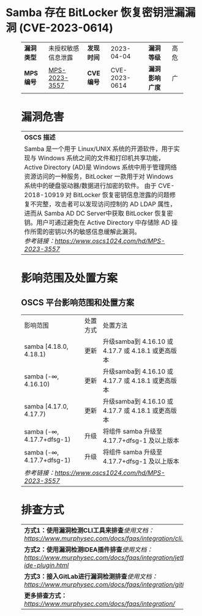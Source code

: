 # Samba 存在 BitLocker 恢复密钥泄漏漏洞 (CVE-2023-0614)
<figure class="wp-block-table">
    <table>
        <tbody>
        <tr>
            <td><strong>漏洞类型</strong></td>
            <td>未授权敏感信息泄露</td>
            <td><strong>发现时间</strong></td>
            <td>2023-04-04</td>
            <td><strong>漏洞等级</strong></td>
            <td>高危</td>
        </tr>
        <tr>
            <td><strong>MPS编号</strong></td>
            <td><a href="https://www.oscs1024.com/hd/MPS-2023-3557">MPS-2023-3557</a></td>
            <td><strong>CVE编号</strong></td>
            <td>CVE-2023-0614</td>
            <td><strong>漏洞影响广度</strong></td>
            <td>广</td>
        </tr>
        </tbody>
    </table>
</figure>


<figure class="wp-block-table">
    <h1 class="wp-block-heading">漏洞危害</h1>
    <table>
        <tbody>
        <tr>
            <td><strong>OSCS 描述</strong></td>
        </tr>
        <tr>
            <td>Samba 是一个用于 Linux/UNIX 系统的开源软件，用于实现与 Windows 系统之间的文件和打印机共享功能，Active Directory (AD)是 Windows 系统中用于管理网络资源访问的一种服务，BitLocker 一款用于对 Windows 系统中的硬盘驱动器/数据进行加密的软件。
由于 CVE-2018-10919 对 BitLocker 恢复密钥信息泄露的问题修复不完整，攻击者可以发现访问控制的 AD LDAP 属性，进而从 Samba AD DC Server中获取 BitLocker 恢复密钥。用户可通过避免在 Active Directory 中存储除 AD 操作所需的密钥以外的敏感信息缓解此漏洞。<br><em>参考链接：<a
                    href="https://www.oscs1024.com/hd/MPS-2023-3557">https://www.oscs1024.com/hd/MPS-2023-3557</a></em>
            </td>
        </tr>
        </tbody>
    </table>
</figure>


<figure class="wp-block-table alignleft">
    <h1 class="wp-block-heading">影响范围及处置方案</h1>
    <h2 class="wp-block-heading"><strong>OSCS</strong> <strong>平台影响范围和处置方案</strong></h2>
    <table>
        <tbody>
        <tr>
            <td>影响范围</td>
            <td>处置方式</td>
            <td>处置方法</td>
        </tr>
        <tr><td rowspan="1">samba [4.18.0, 4.18.1)</td><td>更新</td><td>升级samba到 4.16.10 或 4.17.7 或 4.18.1 或更高版本</td></tr><tr><td rowspan="1">samba (-∞, 4.16.10)</td><td>更新</td><td>升级samba到 4.16.10 或 4.17.7 或 4.18.1 或更高版本</td></tr><tr><td rowspan="1">samba [4.17.0, 4.17.7)</td><td>更新</td><td>升级samba到 4.16.10 或 4.17.7 或 4.18.1 或更高版本</td></tr><tr><td rowspan="1">samba (-∞, 4.17.7+dfsg-1)</td><td>升级</td><td>将组件 samba 升级至 4.17.7+dfsg-1 及以上版本</td></tr><tr><td rowspan="1">samba (-∞, 4.17.7+dfsg-1)</td><td>升级</td><td>将组件 samba 升级至 4.17.7+dfsg-1 及以上版本</td></tr>
        <tr>
            <td colspan="3"><em>参考链接：</em><em><a
                    href="https://www.oscs1024.com/hd/MPS-2023-3557">https://www.oscs1024.com/hd/MPS-2023-3557</a></em></td>
        </tr>
        </tbody>
    </table>
</figure>


<figure class="wp-block-table">
    <h1 class="wp-block-heading">排查方式</h1>
    <table>
        <tbody>
        <tr>
            <td><strong>方式1：使用漏洞检测CLI工具来排查</strong><em>使用文档：<a
                    href="https://www.murphysec.com/docs/faqs/integration/cli.html">https://www.murphysec.com/docs/faqs/integration/cli.html</a></em>
            </td>
        </tr>
        <tr>
            <td><strong>方式2：使用漏洞检测IDEA插件排查</strong><em>使用文档：<a
                    href="https://www.murphysec.com/docs/faqs/integration/jetbrains-ide-plugin.html">https://www.murphysec.com/docs/faqs/integration/jetbrains-ide-plugin.html</a></em>
            </td>
        </tr>
        <tr>
            <td><strong>方式3：接入GitLab进行漏洞检测排查</strong><em>使用文档：<a
                    href="https://www.murphysec.com/docs/faqs/integration/gitlab.html">https://www.murphysec.com/docs/faqs/integration/gitlab.html</a></em>
            </td>
        </tr>
        <tr>
            <td><strong>更多排查方式：</strong><em><a
                    href="https://www.murphysec.com/docs/faqs/integration/">https://www.murphysec.com/docs/faqs/integration/</a></em>
            </td>
        </tr>
        </tbody>
    </table>
</figure>